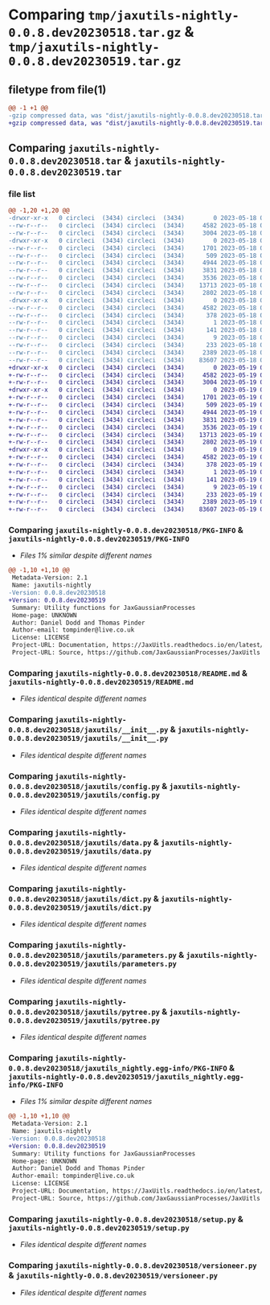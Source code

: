 # Comparing `tmp/jaxutils-nightly-0.0.8.dev20230518.tar.gz` & `tmp/jaxutils-nightly-0.0.8.dev20230519.tar.gz`

## filetype from file(1)

```diff
@@ -1 +1 @@
-gzip compressed data, was "dist/jaxutils-nightly-0.0.8.dev20230518.tar", last modified: Thu May 18 00:06:28 2023, max compression
+gzip compressed data, was "dist/jaxutils-nightly-0.0.8.dev20230519.tar", last modified: Fri May 19 00:06:50 2023, max compression
```

## Comparing `jaxutils-nightly-0.0.8.dev20230518.tar` & `jaxutils-nightly-0.0.8.dev20230519.tar`

### file list

```diff
@@ -1,20 +1,20 @@
-drwxr-xr-x   0 circleci  (3434) circleci  (3434)        0 2023-05-18 00:06:28.702073 jaxutils-nightly-0.0.8.dev20230518/
--rw-r--r--   0 circleci  (3434) circleci  (3434)     4582 2023-05-18 00:06:28.702073 jaxutils-nightly-0.0.8.dev20230518/PKG-INFO
--rw-r--r--   0 circleci  (3434) circleci  (3434)     3004 2023-05-18 00:06:22.000000 jaxutils-nightly-0.0.8.dev20230518/README.md
-drwxr-xr-x   0 circleci  (3434) circleci  (3434)        0 2023-05-18 00:06:28.706073 jaxutils-nightly-0.0.8.dev20230518/jaxutils/
--rw-r--r--   0 circleci  (3434) circleci  (3434)     1701 2023-05-18 00:06:22.000000 jaxutils-nightly-0.0.8.dev20230518/jaxutils/__init__.py
--rw-r--r--   0 circleci  (3434) circleci  (3434)      509 2023-05-18 00:06:28.706073 jaxutils-nightly-0.0.8.dev20230518/jaxutils/_version.py
--rw-r--r--   0 circleci  (3434) circleci  (3434)     4944 2023-05-18 00:06:22.000000 jaxutils-nightly-0.0.8.dev20230518/jaxutils/config.py
--rw-r--r--   0 circleci  (3434) circleci  (3434)     3831 2023-05-18 00:06:22.000000 jaxutils-nightly-0.0.8.dev20230518/jaxutils/data.py
--rw-r--r--   0 circleci  (3434) circleci  (3434)     3536 2023-05-18 00:06:22.000000 jaxutils-nightly-0.0.8.dev20230518/jaxutils/dict.py
--rw-r--r--   0 circleci  (3434) circleci  (3434)    13713 2023-05-18 00:06:22.000000 jaxutils-nightly-0.0.8.dev20230518/jaxutils/parameters.py
--rw-r--r--   0 circleci  (3434) circleci  (3434)     2802 2023-05-18 00:06:22.000000 jaxutils-nightly-0.0.8.dev20230518/jaxutils/pytree.py
-drwxr-xr-x   0 circleci  (3434) circleci  (3434)        0 2023-05-18 00:06:28.702073 jaxutils-nightly-0.0.8.dev20230518/jaxutils_nightly.egg-info/
--rw-r--r--   0 circleci  (3434) circleci  (3434)     4582 2023-05-18 00:06:28.000000 jaxutils-nightly-0.0.8.dev20230518/jaxutils_nightly.egg-info/PKG-INFO
--rw-r--r--   0 circleci  (3434) circleci  (3434)      378 2023-05-18 00:06:28.000000 jaxutils-nightly-0.0.8.dev20230518/jaxutils_nightly.egg-info/SOURCES.txt
--rw-r--r--   0 circleci  (3434) circleci  (3434)        1 2023-05-18 00:06:28.000000 jaxutils-nightly-0.0.8.dev20230518/jaxutils_nightly.egg-info/dependency_links.txt
--rw-r--r--   0 circleci  (3434) circleci  (3434)      141 2023-05-18 00:06:28.000000 jaxutils-nightly-0.0.8.dev20230518/jaxutils_nightly.egg-info/requires.txt
--rw-r--r--   0 circleci  (3434) circleci  (3434)        9 2023-05-18 00:06:28.000000 jaxutils-nightly-0.0.8.dev20230518/jaxutils_nightly.egg-info/top_level.txt
--rw-r--r--   0 circleci  (3434) circleci  (3434)      233 2023-05-18 00:06:28.702073 jaxutils-nightly-0.0.8.dev20230518/setup.cfg
--rw-r--r--   0 circleci  (3434) circleci  (3434)     2389 2023-05-18 00:06:22.000000 jaxutils-nightly-0.0.8.dev20230518/setup.py
--rw-r--r--   0 circleci  (3434) circleci  (3434)    83607 2023-05-18 00:06:22.000000 jaxutils-nightly-0.0.8.dev20230518/versioneer.py
+drwxr-xr-x   0 circleci  (3434) circleci  (3434)        0 2023-05-19 00:06:50.432220 jaxutils-nightly-0.0.8.dev20230519/
+-rw-r--r--   0 circleci  (3434) circleci  (3434)     4582 2023-05-19 00:06:50.432220 jaxutils-nightly-0.0.8.dev20230519/PKG-INFO
+-rw-r--r--   0 circleci  (3434) circleci  (3434)     3004 2023-05-19 00:06:43.000000 jaxutils-nightly-0.0.8.dev20230519/README.md
+drwxr-xr-x   0 circleci  (3434) circleci  (3434)        0 2023-05-19 00:06:50.432220 jaxutils-nightly-0.0.8.dev20230519/jaxutils/
+-rw-r--r--   0 circleci  (3434) circleci  (3434)     1701 2023-05-19 00:06:43.000000 jaxutils-nightly-0.0.8.dev20230519/jaxutils/__init__.py
+-rw-r--r--   0 circleci  (3434) circleci  (3434)      509 2023-05-19 00:06:50.432220 jaxutils-nightly-0.0.8.dev20230519/jaxutils/_version.py
+-rw-r--r--   0 circleci  (3434) circleci  (3434)     4944 2023-05-19 00:06:43.000000 jaxutils-nightly-0.0.8.dev20230519/jaxutils/config.py
+-rw-r--r--   0 circleci  (3434) circleci  (3434)     3831 2023-05-19 00:06:43.000000 jaxutils-nightly-0.0.8.dev20230519/jaxutils/data.py
+-rw-r--r--   0 circleci  (3434) circleci  (3434)     3536 2023-05-19 00:06:43.000000 jaxutils-nightly-0.0.8.dev20230519/jaxutils/dict.py
+-rw-r--r--   0 circleci  (3434) circleci  (3434)    13713 2023-05-19 00:06:43.000000 jaxutils-nightly-0.0.8.dev20230519/jaxutils/parameters.py
+-rw-r--r--   0 circleci  (3434) circleci  (3434)     2802 2023-05-19 00:06:43.000000 jaxutils-nightly-0.0.8.dev20230519/jaxutils/pytree.py
+drwxr-xr-x   0 circleci  (3434) circleci  (3434)        0 2023-05-19 00:06:50.428220 jaxutils-nightly-0.0.8.dev20230519/jaxutils_nightly.egg-info/
+-rw-r--r--   0 circleci  (3434) circleci  (3434)     4582 2023-05-19 00:06:50.000000 jaxutils-nightly-0.0.8.dev20230519/jaxutils_nightly.egg-info/PKG-INFO
+-rw-r--r--   0 circleci  (3434) circleci  (3434)      378 2023-05-19 00:06:50.000000 jaxutils-nightly-0.0.8.dev20230519/jaxutils_nightly.egg-info/SOURCES.txt
+-rw-r--r--   0 circleci  (3434) circleci  (3434)        1 2023-05-19 00:06:50.000000 jaxutils-nightly-0.0.8.dev20230519/jaxutils_nightly.egg-info/dependency_links.txt
+-rw-r--r--   0 circleci  (3434) circleci  (3434)      141 2023-05-19 00:06:50.000000 jaxutils-nightly-0.0.8.dev20230519/jaxutils_nightly.egg-info/requires.txt
+-rw-r--r--   0 circleci  (3434) circleci  (3434)        9 2023-05-19 00:06:50.000000 jaxutils-nightly-0.0.8.dev20230519/jaxutils_nightly.egg-info/top_level.txt
+-rw-r--r--   0 circleci  (3434) circleci  (3434)      233 2023-05-19 00:06:50.432220 jaxutils-nightly-0.0.8.dev20230519/setup.cfg
+-rw-r--r--   0 circleci  (3434) circleci  (3434)     2389 2023-05-19 00:06:43.000000 jaxutils-nightly-0.0.8.dev20230519/setup.py
+-rw-r--r--   0 circleci  (3434) circleci  (3434)    83607 2023-05-19 00:06:43.000000 jaxutils-nightly-0.0.8.dev20230519/versioneer.py
```

### Comparing `jaxutils-nightly-0.0.8.dev20230518/PKG-INFO` & `jaxutils-nightly-0.0.8.dev20230519/PKG-INFO`

 * *Files 1% similar despite different names*

```diff
@@ -1,10 +1,10 @@
 Metadata-Version: 2.1
 Name: jaxutils-nightly
-Version: 0.0.8.dev20230518
+Version: 0.0.8.dev20230519
 Summary: Utility functions for JaxGaussianProcesses
 Home-page: UNKNOWN
 Author: Daniel Dodd and Thomas Pinder
 Author-email: tompinder@live.co.uk
 License: LICENSE
 Project-URL: Documentation, https://JaxUitls.readthedocs.io/en/latest/
 Project-URL: Source, https://github.com/JaxGaussianProcesses/JaxUitls
```

### Comparing `jaxutils-nightly-0.0.8.dev20230518/README.md` & `jaxutils-nightly-0.0.8.dev20230519/README.md`

 * *Files identical despite different names*

### Comparing `jaxutils-nightly-0.0.8.dev20230518/jaxutils/__init__.py` & `jaxutils-nightly-0.0.8.dev20230519/jaxutils/__init__.py`

 * *Files identical despite different names*

### Comparing `jaxutils-nightly-0.0.8.dev20230518/jaxutils/config.py` & `jaxutils-nightly-0.0.8.dev20230519/jaxutils/config.py`

 * *Files identical despite different names*

### Comparing `jaxutils-nightly-0.0.8.dev20230518/jaxutils/data.py` & `jaxutils-nightly-0.0.8.dev20230519/jaxutils/data.py`

 * *Files identical despite different names*

### Comparing `jaxutils-nightly-0.0.8.dev20230518/jaxutils/dict.py` & `jaxutils-nightly-0.0.8.dev20230519/jaxutils/dict.py`

 * *Files identical despite different names*

### Comparing `jaxutils-nightly-0.0.8.dev20230518/jaxutils/parameters.py` & `jaxutils-nightly-0.0.8.dev20230519/jaxutils/parameters.py`

 * *Files identical despite different names*

### Comparing `jaxutils-nightly-0.0.8.dev20230518/jaxutils/pytree.py` & `jaxutils-nightly-0.0.8.dev20230519/jaxutils/pytree.py`

 * *Files identical despite different names*

### Comparing `jaxutils-nightly-0.0.8.dev20230518/jaxutils_nightly.egg-info/PKG-INFO` & `jaxutils-nightly-0.0.8.dev20230519/jaxutils_nightly.egg-info/PKG-INFO`

 * *Files 1% similar despite different names*

```diff
@@ -1,10 +1,10 @@
 Metadata-Version: 2.1
 Name: jaxutils-nightly
-Version: 0.0.8.dev20230518
+Version: 0.0.8.dev20230519
 Summary: Utility functions for JaxGaussianProcesses
 Home-page: UNKNOWN
 Author: Daniel Dodd and Thomas Pinder
 Author-email: tompinder@live.co.uk
 License: LICENSE
 Project-URL: Documentation, https://JaxUitls.readthedocs.io/en/latest/
 Project-URL: Source, https://github.com/JaxGaussianProcesses/JaxUitls
```

### Comparing `jaxutils-nightly-0.0.8.dev20230518/setup.py` & `jaxutils-nightly-0.0.8.dev20230519/setup.py`

 * *Files identical despite different names*

### Comparing `jaxutils-nightly-0.0.8.dev20230518/versioneer.py` & `jaxutils-nightly-0.0.8.dev20230519/versioneer.py`

 * *Files identical despite different names*

